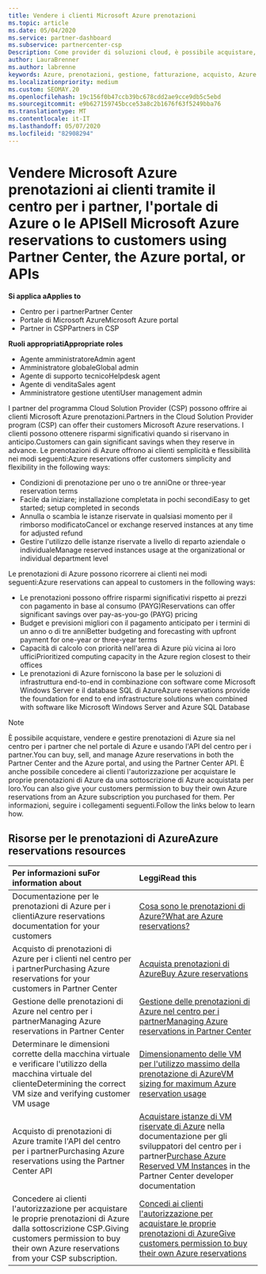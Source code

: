 ```yaml
---
title: Vendere i clienti Microsoft Azure prenotazioni
ms.topic: article
ms.date: 05/04/2020
ms.service: partner-dashboard
ms.subservice: partnercenter-csp
Description: Come provider di soluzioni cloud, è possibile acquistare, vendere o gestire prenotazioni di Azure per i clienti. Usare il centro per i partner, il portale di Azure o l'API del centro per i partner.
author: LauraBrenner
ms.author: labrenne
keywords: Azure, prenotazioni, gestione, fatturazione, acquisto, Azure RI, istanze riservate di Azure
ms.localizationpriority: medium
ms.custom: SEOMAY.20
ms.openlocfilehash: 19c156f0b47ccb39bc678cdd2ae9cce9db5c5ebd
ms.sourcegitcommit: e9b627159745bcce53a8c2b1676f63f5249bba76
ms.translationtype: MT
ms.contentlocale: it-IT
ms.lasthandoff: 05/07/2020
ms.locfileid: "82908294"
---
```

# <a name="sell-microsoft-azure-reservations-to-customers-using-partner-center-the-azure-portal-or-apis"></a><span data-ttu-id="2e4e3-105">Vendere Microsoft Azure prenotazioni ai clienti tramite il centro per i partner, l'portale di Azure o le API</span><span class="sxs-lookup"><span data-stu-id="2e4e3-105">Sell Microsoft Azure reservations to customers using Partner Center, the Azure portal, or APIs</span></span>

<!--Maggie, 12/7/18 - Added "Partner Center" to metadata title and H1 title as per Catherine Watson in bug #19868631-->

<span data-ttu-id="2e4e3-106">**Si applica a**</span><span class="sxs-lookup"><span data-stu-id="2e4e3-106">**Applies to**</span></span>

- <span data-ttu-id="2e4e3-107">Centro per i partner</span><span class="sxs-lookup"><span data-stu-id="2e4e3-107">Partner Center</span></span>
- <span data-ttu-id="2e4e3-108">Portale di Microsoft Azure</span><span class="sxs-lookup"><span data-stu-id="2e4e3-108">Microsoft Azure portal</span></span>
- <span data-ttu-id="2e4e3-109">Partner in CSP</span><span class="sxs-lookup"><span data-stu-id="2e4e3-109">Partners in CSP</span></span>

<span data-ttu-id="2e4e3-110">**Ruoli appropriati**</span><span class="sxs-lookup"><span data-stu-id="2e4e3-110">**Appropriate roles**</span></span>

- <span data-ttu-id="2e4e3-111">Agente amministratore</span><span class="sxs-lookup"><span data-stu-id="2e4e3-111">Admin agent</span></span>
- <span data-ttu-id="2e4e3-112">Amministratore globale</span><span class="sxs-lookup"><span data-stu-id="2e4e3-112">Global admin</span></span>
- <span data-ttu-id="2e4e3-113">Agente di supporto tecnico</span><span class="sxs-lookup"><span data-stu-id="2e4e3-113">Helpdesk agent</span></span>
- <span data-ttu-id="2e4e3-114">Agente di vendita</span><span class="sxs-lookup"><span data-stu-id="2e4e3-114">Sales agent</span></span>
- <span data-ttu-id="2e4e3-115">Amministratore gestione utenti</span><span class="sxs-lookup"><span data-stu-id="2e4e3-115">User management admin</span></span>

<span data-ttu-id="2e4e3-116">I partner del programma Cloud Solution Provider (CSP) possono offrire ai clienti Microsoft Azure prenotazioni.</span><span class="sxs-lookup"><span data-stu-id="2e4e3-116">Partners in the Cloud Solution Provider program (CSP) can offer their customers Microsoft Azure reservations.</span></span> <span data-ttu-id="2e4e3-117">I clienti possono ottenere risparmi significativi quando si riservano in anticipo.</span><span class="sxs-lookup"><span data-stu-id="2e4e3-117">Customers can gain significant savings when they reserve in advance.</span></span> <span data-ttu-id="2e4e3-118">Le prenotazioni di Azure offrono ai clienti semplicità e flessibilità nei modi seguenti:</span><span class="sxs-lookup"><span data-stu-id="2e4e3-118">Azure reservations offer customers simplicity and flexibility in the following ways:</span></span>

- <span data-ttu-id="2e4e3-119">Condizioni di prenotazione per uno o tre anni</span><span class="sxs-lookup"><span data-stu-id="2e4e3-119">One or three-year reservation terms</span></span>
- <span data-ttu-id="2e4e3-120">Facile da iniziare; installazione completata in pochi secondi</span><span class="sxs-lookup"><span data-stu-id="2e4e3-120">Easy to get started; setup completed in seconds</span></span>
- <span data-ttu-id="2e4e3-121">Annulla o scambia le istanze riservate in qualsiasi momento per il rimborso modificato</span><span class="sxs-lookup"><span data-stu-id="2e4e3-121">Cancel or exchange reserved instances at any time for adjusted refund</span></span>
- <span data-ttu-id="2e4e3-122">Gestire l'utilizzo delle istanze riservate a livello di reparto aziendale o individuale</span><span class="sxs-lookup"><span data-stu-id="2e4e3-122">Manage reserved instances usage at the organizational or individual department level</span></span> 

<span data-ttu-id="2e4e3-123">Le prenotazioni di Azure possono ricorrere ai clienti nei modi seguenti:</span><span class="sxs-lookup"><span data-stu-id="2e4e3-123">Azure reservations can appeal to customers in the following ways:</span></span>

- <span data-ttu-id="2e4e3-124">Le prenotazioni possono offrire risparmi significativi rispetto ai prezzi con pagamento in base al consumo (PAYG)</span><span class="sxs-lookup"><span data-stu-id="2e4e3-124">Reservations can offer significant savings over pay-as-you-go (PAYG) pricing</span></span>
- <span data-ttu-id="2e4e3-125">Budget e previsioni migliori con il pagamento anticipato per i termini di un anno o di tre anni</span><span class="sxs-lookup"><span data-stu-id="2e4e3-125">Better budgeting and forecasting with upfront payment for one-year or three-year terms</span></span>
- <span data-ttu-id="2e4e3-126">Capacità di calcolo con priorità nell'area di Azure più vicina ai loro uffici</span><span class="sxs-lookup"><span data-stu-id="2e4e3-126">Prioritized computing capacity in the Azure region closest to their offices</span></span>
- <span data-ttu-id="2e4e3-127">Le prenotazioni di Azure forniscono la base per le soluzioni di infrastruttura end-to-end in combinazione con software come Microsoft Windows Server e il database SQL di Azure</span><span class="sxs-lookup"><span data-stu-id="2e4e3-127">Azure reservations provide the foundation for end to end infrastructure solutions when combined with software like Microsoft Windows Server and Azure SQL Database</span></span>

>[!NOTE]
> <span data-ttu-id="2e4e3-128">È possibile acquistare, vendere e gestire prenotazioni di Azure sia nel centro per i partner che nel portale di Azure e usando l'API del centro per i partner.</span><span class="sxs-lookup"><span data-stu-id="2e4e3-128">You can buy, sell, and manage Azure reservations in both the Partner Center and the Azure portal, and using the Partner Center API.</span></span> <span data-ttu-id="2e4e3-129">È anche possibile concedere ai clienti l'autorizzazione per acquistare le proprie prenotazioni di Azure da una sottoscrizione di Azure acquistata per loro.</span><span class="sxs-lookup"><span data-stu-id="2e4e3-129">You can also give your customers permission to buy their own Azure reservations from an Azure subscription you purchased for them.</span></span> <span data-ttu-id="2e4e3-130">Per informazioni, seguire i collegamenti seguenti.</span><span class="sxs-lookup"><span data-stu-id="2e4e3-130">Follow the links below to learn how.</span></span>

## <a name="azure-reservations-resources"></a><span data-ttu-id="2e4e3-131">Risorse per le prenotazioni di Azure</span><span class="sxs-lookup"><span data-stu-id="2e4e3-131">Azure reservations resources</span></span>

|<span data-ttu-id="2e4e3-132">**Per informazioni su**</span><span class="sxs-lookup"><span data-stu-id="2e4e3-132">**For information about**</span></span>   |<span data-ttu-id="2e4e3-133">**Leggi**</span><span class="sxs-lookup"><span data-stu-id="2e4e3-133">**Read this**</span></span>    |
|:-----------------------------|:-----------------|
| <span data-ttu-id="2e4e3-134">Documentazione per le prenotazioni di Azure per i clienti</span><span class="sxs-lookup"><span data-stu-id="2e4e3-134">Azure reservations documentation for your customers</span></span> | [<span data-ttu-id="2e4e3-135">Cosa sono le prenotazioni di Azure?</span><span class="sxs-lookup"><span data-stu-id="2e4e3-135">What are Azure reservations?</span></span>](https://docs.microsoft.com/azure/billing/billing-save-compute-costs-reservations)
|<span data-ttu-id="2e4e3-136">Acquisto di prenotazioni di Azure per i clienti nel centro per i partner</span><span class="sxs-lookup"><span data-stu-id="2e4e3-136">Purchasing Azure reservations for your customers in Partner Center</span></span>   |[<span data-ttu-id="2e4e3-137">Acquista prenotazioni di Azure</span><span class="sxs-lookup"><span data-stu-id="2e4e3-137">Buy Azure reservations</span></span>](azure-reservations-buying.md)
|<span data-ttu-id="2e4e3-138">Gestione delle prenotazioni di Azure nel centro per i partner</span><span class="sxs-lookup"><span data-stu-id="2e4e3-138">Managing Azure reservations in Partner Center</span></span> | [<span data-ttu-id="2e4e3-139">Gestione delle prenotazioni di Azure nel centro per i partner</span><span class="sxs-lookup"><span data-stu-id="2e4e3-139">Managing Azure reservations in Partner Center</span></span>](azure-reservations-manage.md)
|<span data-ttu-id="2e4e3-140">Determinare le dimensioni corrette della macchina virtuale e verificare l'utilizzo della macchina virtuale del cliente</span><span class="sxs-lookup"><span data-stu-id="2e4e3-140">Determining the correct VM size and verifying customer VM usage</span></span>   |[<span data-ttu-id="2e4e3-141">Dimensionamento delle VM per l'utilizzo massimo della prenotazione di Azure</span><span class="sxs-lookup"><span data-stu-id="2e4e3-141">VM sizing for maximum Azure reservation usage</span></span>](azure-usage.md)   |
|<span data-ttu-id="2e4e3-142">Acquisto di prenotazioni di Azure tramite l'API del centro per i partner</span><span class="sxs-lookup"><span data-stu-id="2e4e3-142">Purchasing Azure reservations using the Partner Center API</span></span> | <span data-ttu-id="2e4e3-143">[Acquistare istanze di VM riservate di Azure](https://docs.microsoft.com/partner-center/develop/purchase-azure-reservations) nella documentazione per gli sviluppatori del centro per i partner</span><span class="sxs-lookup"><span data-stu-id="2e4e3-143">[Purchase Azure Reserved VM Instances](https://docs.microsoft.com/partner-center/develop/purchase-azure-reservations) in the Partner Center developer documentation</span></span>   |
|<span data-ttu-id="2e4e3-144">Concedere ai clienti l'autorizzazione per acquistare le proprie prenotazioni di Azure dalla sottoscrizione CSP.</span><span class="sxs-lookup"><span data-stu-id="2e4e3-144">Giving customers permission to buy their own Azure reservations from your CSP subscription.</span></span> | [<span data-ttu-id="2e4e3-145">Concedi ai clienti l'autorizzazione per acquistare le proprie prenotazioni di Azure</span><span class="sxs-lookup"><span data-stu-id="2e4e3-145">Give customers permission to buy their own Azure reservations</span></span>](give-customers-permission.md)   |
